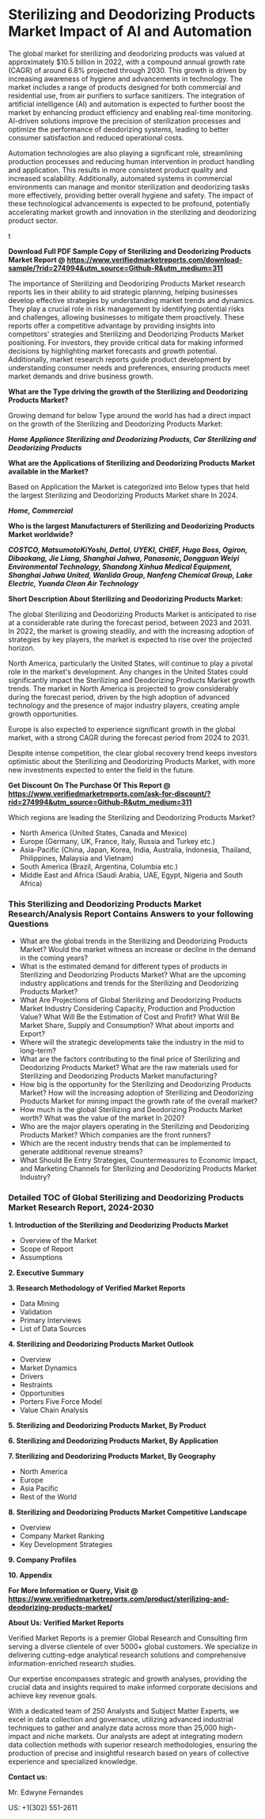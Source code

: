 <meta name="title" content="Global Sterilizing and Deodorizing Products Market Impact of AI and Automation"><meta name="description" content="The global market for sterilizing and deodorizing products was valued at approximately $10.5 billion in 2022, with a compound annual growth rate (CAGR) of around 6.8% "><meta name="title" content="Sterilizing and Deodorizing Products Market Size, Share, Scope, Trends, Growth, Opportunities, Analysis, Forecast"><h1>Sterilizing and Deodorizing Products Market Impact of AI and Automation</h1><p>The global market for sterilizing and deodorizing products was valued at approximately $10.5 billion in 2022, with a compound annual growth rate (CAGR) of around 6.8% projected through 2030. This growth is driven by increasing awareness of hygiene and advancements in technology. The market includes a range of products designed for both commercial and residential use, from air purifiers to surface sanitizers. The integration of artificial intelligence (AI) and automation is expected to further boost the market by enhancing product efficiency and enabling real-time monitoring. AI-driven solutions improve the precision of sterilization processes and optimize the performance of deodorizing systems, leading to better consumer satisfaction and reduced operational costs.</p><p>Automation technologies are also playing a significant role, streamlining production processes and reducing human intervention in product handling and application. This results in more consistent product quality and increased scalability. Additionally, automated systems in commercial environments can manage and monitor sterilization and deodorizing tasks more effectively, providing better overall hygiene and safety. The impact of these technological advancements is expected to be profound, potentially accelerating market growth and innovation in the sterilizing and deodorizing product sector.</p>t</p><p id="" class=""><strong>Download Full PDF Sample Copy of Sterilizing and Deodorizing Products Market Report @ <a href="https://www.verifiedmarketreports.com/download-sample/?rid=274994&utm_source=Github-R&utm_medium=311" target="_blank">https://www.verifiedmarketreports.com/download-sample/?rid=274994&utm_source=Github-R&utm_medium=311</a></strong></p><p>The importance of&nbsp;Sterilizing and Deodorizing Products Market research reports lies in their ability to aid strategic planning, helping businesses develop effective strategies by understanding market trends and dynamics. They play a crucial role in risk management by identifying potential risks and challenges, allowing businesses to mitigate them proactively. These reports offer a competitive advantage by providing insights into competitors' strategies and Sterilizing and Deodorizing Products Market positioning. For investors, they provide critical data for making informed decisions by highlighting market forecasts and growth potential. Additionally, market research reports guide product development by understanding consumer needs and preferences, ensuring products meet market demands and drive business growth.</p><p><strong>What are the&nbsp;Type driving the growth of the Sterilizing and Deodorizing Products Market?</strong></p><p id="" class="">Growing demand for below Type around the world has had a direct impact on the growth of the Sterilizing and Deodorizing Products Market:</p><em><strong>Home Appliance Sterilizing and Deodorizing Products, Car Sterilizing and Deodorizing Products</strong></em></p><strong>What are the&nbsp;Applications&nbsp;of Sterilizing and Deodorizing Products Market available in the Market?</strong></p><p id="" class="">Based on Application the Market is categorized into Below types that held the largest Sterilizing and Deodorizing Products Market share In 2024.</p><em><strong>Home, Commercial</strong></em></p><strong>Who is the largest Manufacturers of Sterilizing and Deodorizing Products Market worldwide?</strong></p><p><em><strong>COSTCO, MatsumotoKiYoshi, Dettol, UYEKI, CHIEF, Hugo Boss, Ogiron, Dibaokang, Jie Liang, Shanghai Jahwa, Panasonic, Dongguan Weiyi Environmental Technology, Shandong Xinhua Medical Equipment, Shanghai Jahwa United, Wanlida Group, Nanfeng Chemical Group, Lake Electric, Yuanda Clean Air Technology</strong></em></p><p id="" class=""><strong>Short Description About Sterilizing and Deodorizing Products Market:</strong></p><p>The global Sterilizing and Deodorizing Products Market is anticipated to rise at a considerable rate during the forecast period, between 2023 and 2031. In 2022, the market is growing steadily, and with the increasing adoption of strategies by key players, the market is expected to rise over the projected horizon.</p><p>North America, particularly the United States, will continue to play a pivotal role in the market's development. Any changes in the United States could significantly impact the Sterilizing and Deodorizing Products Market growth trends. The market in North America is projected to grow considerably during the forecast period, driven by the high adoption of advanced technology and the presence of major industry players, creating ample growth opportunities.</p><p>Europe is also expected to experience significant growth in the global market, with a strong CAGR during the forecast period from 2024 to 2031.</p><p>Despite intense competition, the clear global recovery trend keeps investors optimistic about the Sterilizing and Deodorizing Products Market, with more new investments expected to enter the field in the future.</p><p id="" class=""><strong>Get Discount On The Purchase Of This Report @ <a href="https://www.verifiedmarketreports.com/ask-for-discount/?rid=274994&utm_source=Github-R&utm_medium=311" target="_blank">https://www.verifiedmarketreports.com/ask-for-discount/?rid=274994&utm_source=Github-R&utm_medium=311</a></strong></p>Which regions are leading the Sterilizing and Deodorizing Products Market?</p><ul><li>North America (United States, Canada and Mexico)</li><li>Europe (Germany, UK, France, Italy, Russia and Turkey etc.)</li><li>Asia-Pacific (China, Japan, Korea, India, Australia, Indonesia, Thailand, Philippines, Malaysia and Vietnam)</li><li>South America (Brazil, Argentina, Columbia etc.)</li><li>Middle East and Africa (Saudi Arabia, UAE, Egypt, Nigeria and South Africa)</li></ul><h3 id="" class="">This Sterilizing and Deodorizing Products Market Research/Analysis Report Contains Answers to your following Questions</h3><ul><li>What are the global trends in the Sterilizing and Deodorizing Products Market? Would the market witness an increase or decline in the demand in the coming years?</li><li>What is the estimated demand for different types of products in Sterilizing and Deodorizing Products Market? What are the upcoming industry applications and trends for the Sterilizing and Deodorizing Products Market?</li><li>What Are Projections of Global Sterilizing and Deodorizing Products Market Industry Considering Capacity, Production and Production Value? What Will Be the Estimation of Cost and Profit? What Will Be Market Share, Supply and Consumption? What about imports and Export?</li><li>Where will the strategic developments take the industry in the mid to long-term?</li><li>What are the factors contributing to the final price of Sterilizing and Deodorizing Products Market? What are the raw materials used for Sterilizing and Deodorizing Products Market manufacturing?</li><li>How big is the opportunity for the Sterilizing and Deodorizing Products Market? How will the increasing adoption of Sterilizing and Deodorizing Products Market for mining impact the growth rate of the overall market?</li><li>How much is the global Sterilizing and Deodorizing Products Market worth? What was the value of the market In 2020?</li><li>Who are the major players operating in the Sterilizing and Deodorizing Products Market? Which companies are the front runners?</li><li>Which are the recent industry trends that can be implemented to generate additional revenue streams?</li><li>What Should Be Entry Strategies, Countermeasures to Economic Impact, and Marketing Channels for Sterilizing and Deodorizing Products Market Industry?</li></ul><h3 id="" class="">Detailed TOC of Global Sterilizing and Deodorizing Products Market Research Report, 2024-2030</h3><p id="" class=""><strong>1. Introduction of the Sterilizing and Deodorizing Products Market</strong></p><ul><li>Overview of the Market</li><li>Scope of Report</li><li>Assumptions</li></ul><p id="" class=""><strong>2. Executive Summary</strong></p><p id="" class=""><strong>3. Research Methodology of Verified Market Reports</strong></p><ul><li>Data Mining</li><li>Validation</li><li>Primary Interviews</li><li>List of Data Sources</li></ul><p id="" class=""><strong>4. Sterilizing and Deodorizing Products Market Outlook</strong></p><ul><li>Overview</li><li>Market Dynamics</li><li>Drivers</li><li>Restraints</li><li>Opportunities</li><li>Porters Five Force Model</li><li>Value Chain Analysis</li></ul><p id="" class=""><strong>5. Sterilizing and Deodorizing Products Market, By Product</strong></p><p id="" class=""><strong>6. Sterilizing and Deodorizing Products Market, By Application</strong></p><p id="" class=""><strong>7. Sterilizing and Deodorizing Products Market, By Geography</strong></p><ul><li>North America</li><li>Europe</li><li>Asia Pacific</li><li>Rest of the World</li></ul><p id="" class=""><strong>8. Sterilizing and Deodorizing Products Market Competitive Landscape</strong></p><ul><li>Overview</li><li>Company Market Ranking</li><li>Key Development Strategies</li></ul><p id="" class=""><strong>9. Company Profiles</strong></p><p id="" class=""><strong>10. Appendix</strong></p><p id="" class=""><strong>For More Information or Query, Visit @ <a href="https://www.verifiedmarketreports.com/product/sterilizing-and-deodorizing-products-market/" target="_blank">https://www.verifiedmarketreports.com/product/sterilizing-and-deodorizing-products-market/</a></strong></p><p id="" class=""><strong>About Us: Verified Market Reports</strong></p><p id="" class="">Verified Market Reports is a premier Global Research and Consulting firm serving a diverse clientele of over 5000+ global customers. We specialize in delivering cutting-edge analytical research solutions and comprehensive information-enriched research studies.</p><p id="" class="">Our expertise encompasses strategic and growth analyses, providing the crucial data and insights required to make informed corporate decisions and achieve key revenue goals.</p><p id="" class="">With a dedicated team of 250 Analysts and Subject Matter Experts, we excel in data collection and governance, utilizing advanced industrial techniques to gather and analyze data across more than 25,000 high-impact and niche markets. Our analysts are adept at integrating modern data collection methods with superior research methodologies, ensuring the production of precise and insightful research based on years of collective experience and specialized knowledge.</p><p id="" class=""><strong>Contact us:</strong></p><p id="" class="">Mr. Edwyne Fernandes</p><p id="" class="">US: +1(302) 551-2611</p>